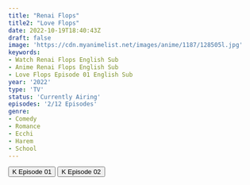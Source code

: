 ```yaml
---
title: "Renai Flops"
title2: "Love Flops"
date: 2022-10-19T18:40:43Z
draft: false
image: 'https://cdn.myanimelist.net/images/anime/1187/128505l.jpg'
keywords:
- Watch Renai Flops English Sub
- Anime Renai Flops English Sub
- Love Flops Episode 01 English Sub
year: '2022'
type: 'TV'
status: 'Currently Airing'
episodes: '2/12 Episodes'
genre:
- Comedy
- Romance
- Ecchi
- Harem
- School
---
```


<div class="d-g gg-5 gtc-r ai-c">
<button onclick="window.open('?kwf=RenaiFlops/Renai Flops - 01','_blank')">K Episode 01</button>
<button onclick="window.open('?kwf=RenaiFlops/Renai Flops - 02','_blank')">K Episode 02</button>
</div>